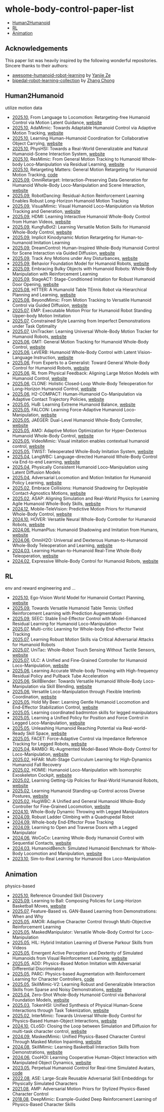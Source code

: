 # whole-body-control-paper-list
- [Human2Humanoid](#human2humanoid)
- [RL](#rl)
- [Animation](#animation)

## Acknowledgements
This paper list was heavily inspired by the following wonderful repositories. Sincere thanks to their authors:
- [awesome-humanoid-robot-learning](https://github.com/YanjieZe/awesome-humanoid-robot-learning) by [Yanjie Ze](https://github.com/YanjieZe)
- [bipedal-robot-learning-collection](https://github.com/zita-ch/bipedal-robot-learning-collection) by [Zhang Chong](https://github.com/zita-ch)

## Human2Humanoid
utilize motion data
- [2025.10](https://arxiv.org/abs/2510.14952), From Language to Locomotion: Retargeting-free Humanoid Control via Motion Latent Guidance, [website](https://gentlefress.github.io/roboghost-proj/)
- [2025.10](https://arxiv.org/abs/2510.14454), AdaMimic: Towards Adaptable Humanoid Control via Adaptive Motion Tracking, [website](https://taohuang13.github.io/adamimic.github.io/)
- [2025.10](https://arxiv.org/abs/2510.14293), Learning Human-Humanoid Coordination for Collaborative Object Carrying, [website](https://yushi-du.github.io/COLA/)
- [2025.10](https://arxiv.org/abs/2510.11072), PhysHSI: Towards a Real-World Generalizable and Natural Humanoid-Scene Interaction System, [website](https://why618188.github.io/physhsi/)
- [2025.10](https://arxiv.org/abs/2510.05070), ResMimic: From General Motion Tracking to Humanoid Whole-body Loco-Manipulation via Residual Learning, [website](https://resmimic.github.io/)
- [2025.10](https://arxiv.org/abs/2510.02252), Retargeting Matters: General Motion Retargeting for Humanoid Motion Tracking, [code](https://github.com/YanjieZe/GMR)
- [2025.09](https://arxiv.org/abs/2509.26633), OmniRetarget: Interaction-Preserving Data Generation for Humanoid Whole-Body Loco-Manipulation and Scene Interaction, [website](https://omniretarget.github.io/)
- [2025.09](https://arxiv.org/abs/2509.20717), RobotDancing: Residual-Action Reinforcement Learning Enables Robust Long-Horizon Humanoid Motion Tracking
- [2025.09](https://arxiv.org/abs/2509.20322), VisualMimic: Visual Humanoid Loco-Manipulation via Motion Tracking and Generation, [website](https://visualmimic.github.io/)
- [2025.09](https://arxiv.org/abs/2509.16757), HDMI: Learning Interactive Humanoid Whole-Body Control from Human Videos, [website](https://hdmi-humanoid.github.io/)
- [2025.09](https://arxiv.org/abs/2509.16638), KungfuBot2: Learning Versatile Motion Skills for Humanoid Whole-Body Control, [website](https://kungfubot2-humanoid.github.io/)
- [2025.09](https://arxiv.org/abs/2509.15443), Implicit Kinodynamic Motion Retargeting for Human-to-humanoid Imitation Learning
- [2025.09](https://arxiv.org/abs/2509.14353), DreamControl: Human-Inspired Whole-Body Humanoid Control for Scene Interaction via Guided Diffusion, [website](https://genrobo.github.io/DreamControl/)
- [2025.09](https://arxiv.org/abs/2509.13833), Track Any Motions under Any Disturbances, [website](https://zzk273.github.io/Any2Track/)
- [2025.09](https://arxiv.org/abs/2509.13780), Behavior Foundation Model for Humanoid Robots, [website](https://bfm4humanoid.github.io/)
- [2025.09](https://arxiv.org/abs/2509.13534), Embracing Bulky Objects with Humanoid Robots: Whole-Body Manipulation with Reinforcement Learning
- [2025.09](https://arxiv.org/abs/2509.13200), StageACT: Stage-Conditioned Imitation for Robust Humanoid Door Opening, [website](https://icradooropen.github.io/icradooropen/)
- [2025.08](https://arxiv.org/abs/2508.21043), HITTER: A HumanoId Table TEnnis Robot via Hierarchical Planning and Learning, [website](https://humanoid-table-tennis.github.io/)
- [2025.08](https://arxiv.org/abs/2508.08241), BeyondMimic: From Motion Tracking to Versatile Humanoid Control via Guided Diffusion, [website](https://beyondmimic.github.io/)
- [2025.07](https://arxiv.org/abs/2507.15649), EMP: Executable Motion Prior for Humanoid Robot Standing Upper-body Motion Imitation
- [2025.07](https://arxiv.org/abs/2507.09371), Constrained Style Learning from Imperfect Demonstrations under Task Optimality
- [2025.07](https://arxiv.org/abs/2507.07356), UniTracker: Learning Universal Whole-Body Motion Tracker for Humanoid Robots, [website](https://yinkangning0124.github.io/Humanoid-UniTracker/)
- [2025.06](https://arxiv.org/abs/2506.14770), GMT: General Motion Tracking for Humanoid Whole-Body Control, [website](https://gmt-humanoid.github.io/)
- [2025.06](https://arxiv.org/abs/2506.13751), LeVERB: Humanoid Whole-Body Control with Latent Vision-Language Instruction, [website](https://ember-lab-berkeley.github.io/LeVERB-Website/)
- [2025.06](https://arxiv.org/abs/2506.12779), From Experts to a Generalist: Toward General Whole-Body Control for Humanoid Robots, [website](https://beingbeyond.github.io/BumbleBee/)
- [2025.06](https://arxiv.org/abs/2506.12769), RL from Physical Feedback: Aligning Large Motion Models with Humanoid Control, [website](https://beingbeyond.github.io/RLPF/)
- [2025.06](https://arxiv.org/abs/2506.08931), CLONE: Holistic Closed-Loop Whole-Body Teleoperation for Long-Horizon Humanoid Control, [website](https://humanoidclone.github.io/CLONE.github.io/)
- [2025.06](https://arxiv.org/abs/2505.17627), H2-COMPACT: Human-Humanoid Co-Manipulation via Adaptive Contact Trajectory Policies, [website](https://h2compact.github.io/h2compact/)
- [2025.05](https://arxiv.org/abs/2505.07294), HuB: Learning Extreme Humanoid Balance, [website](https://hub-robot.github.io/)
- [2025.05](https://arxiv.org/abs/2505.06776), FALCON: Learning Force-Adaptive Humanoid Loco-Manipulation, [website](https://lecar-lab.github.io/falcon-humanoid/)
- [2025.05](https://arxiv.org/abs/2505.06584), JAEGER: Dual-Level Humanoid Whole-Body Controller, [website](https://beingbeyond.github.io/Jaeger/)
- [2025.05](https://arxiv.org/abs/2505.03738), AMO: Adaptive Motion Optimization for Hyper-Dexterous Humanoid Whole-Body Control, [website](https://amo-humanoid.github.io/)
- [2025.05](https://arxiv.org/abs/2505.03729), VideoMimic: Visual imitation enables contextual humanoid control, [website](https://www.videomimic.net/)
- [2025.05](https://arxiv.org/abs/2505.02833), TWIST: Teleoperated Whole-Body Imitation System, [website](https://yanjieze.com/TWIST/)
- [2025.04](https://arxiv.org/abs/2504.21738), LangWBC: Language-directed Humanoid Whole-Body Control via End-to-end Learning, [website](https://langwbc.github.io/)
- [2025.04](https://arxiv.org/abs/2504.16843), Physically Consistent Humanoid Loco-Manipulation using Latent Diffusion Models
- [2025.04](https://arxiv.org/abs/2504.14305), Adversarial Locomotion and Motion Imitation for Humanoid Policy Learning, [website](https://almi-humanoid.github.io/)
- [2025.02](https://arxiv.org/abs/2502.01465), Embrace Collisions: Humanoid Shadowing for Deployable Contact-Agnostics Motions, [website](https://project-instinct.github.io/)
- [2025.02](https://arxiv.org/abs/2502.01143), ASAP: Aligning Simulation and Real-World Physics for Learning Agile Humanoid Whole-Body Skills, [website](https://agile.human2humanoid.com/)
- [2024.12](https://arxiv.org/abs/2412.07773), Mobile-TeleVision: Predictive Motion Priors for Humanoid Whole-Body Control, [website](https://mobile-tv.github.io/)
- [2024.10](https://arxiv.org/abs/2410.21229), HOVER: Versatile Neural Whole-Body Controller for Humanoid Robots, [website](https://hover-versatile-humanoid.github.io/)
- [2024.06](https://arxiv.org/abs/2406.10454), HumanPlus: Humanoid Shadowing and Imitation from Humans, [website](https://humanoid-ai.github.io/)
- [2024.06](https://arxiv.org/abs/2406.08858), OmniH2O: Universal and Dexterous Human-to-Humanoid Whole-Body Teleoperation and Learning, [website](https://omni.human2humanoid.com/)
- [2024.03](https://arxiv.org/abs/2403.04436), Learning Human-to-Humanoid Real-Time Whole-Body Teleoperation, [website](https://human2humanoid.com/)
- [2024.02](https://arxiv.org/abs/2402.16796), Expressive Whole-Body Control for Humanoid Robots, [website](https://expressive-humanoid.github.io/)

## RL
env and reward engineering and ...
- [2025.10](https://arxiv.org/abs/2510.11682), Ego-Vision World Model for Humanoid Contact Planning, [website](https://ego-vcp.github.io/)
- [2025.09](https://arxiv.org/abs/2509.21690), Towards Versatile Humanoid Table Tennis: Unified Reinforcement Learning with Prediction Augmentation
- [2025.09](https://arxiv.org/abs/2509.21231), SEEC: Stable End-Effector Control with Model-Enhanced Residual Learning for Humanoid Loco-Manipulation
- [2025.07](https://arxiv.org/abs/2507.08656), Multi-critic Learning for Whole-body End-effector Twist Tracking
- [2025.07](https://arxiv.org/abs/2507.08303), Learning Robust Motion Skills via Critical Adversarial Attacks for Humanoid Robots
- [2025.07](https://arxiv.org/abs/2507.07980), UniTac: Whole-Robot Touch Sensing Without Tactile Sensors, [website](https://ivl.cs.brown.edu/research/unitac)
- [2025.07](https://arxiv.org/abs/2507.06905), ULC: A Unified and Fine-Grained Controller for Humanoid Loco-Manipulation, [website](https://ulc-humanoid.github.io/)
- [2025.06](https://arxiv.org/abs/2506.16986), Learning Accurate Whole-body Throwing with High-frequency Residual Policy and Pullback Tube Acceleration
- [2025.06](https://arxiv.org/abs/2506.09366), SkillBlender: Towards Versatile Humanoid Whole-Body Loco-Manipulation via Skill Blending, [website](https://usc-gvl.github.io/SkillBlender-web/)
- [2025.06](https://arxiv.org/abs/2506.07876), Versatile Loco-Manipulation through Flexible Interlimb Coordination, [website](https://relic-locoman.rai-inst.com/)
- [2025.05](https://arxiv.org/abs/2505.24198), Hold My Beer: Learning Gentle Humanoid Locomotion and End-Effector Stabilization Control, [website](https://lecar-lab.github.io/SoFTA/)
- [2025.05](https://arxiv.org/abs/2505.22974), Learning coordinated badminton skills for legged manipulators
- [2025.05](https://arxiv.org/abs/2505.20829), Learning a Unified Policy for Position and Force Control in Legged Loco-Manipulation, [website](https://unified-force.github.io/)
- [2025.05](https://arxiv.org/abs/2505.10918), Unleashing Humanoid Reaching Potential via Real-world-Ready Skill Space, [website](https://zzk273.github.io/R2S2/)
- [2025.05](https://arxiv.org/abs/2505.06883), FACET: Force-Adaptive Control via Impedance Reference Tracking for Legged Robots, [website](https://facet.pages.dev/)
- [2025.04](https://arxiv.org/abs/2504.06662), RAMBO: RL-Augmented Model-Based Whole-Body Control for Loco-Manipulation, [website](https://jin-cheng.me/rambo.github.io/)
- [2025.02](https://arxiv.org/abs/2502.20061), HiFAR: Multi-Stage Curriculum Learning for High-Dynamics Humanoid Fall Recovery
- [2025.02](https://arxiv.org/abs/2502.13013), HOMIE: Humanoid Loco-Manipulation with Isomorphic Exoskeleton Cockpit, [website](https://homietele.github.io/)
- [2025.02](https://arxiv.org/abs/2502.12152), Learning Getting-Up Policies for Real-World Humanoid Robots, [website](https://humanoid-getup.github.io/)
- [2025.02](https://arxiv.org/abs/2502.08378), Learning Humanoid Standing-up Control across Diverse Postures, [website](https://taohuang13.github.io/humanoid-standingup.github.io/)
- [2025.02](https://arxiv.org/abs/2502.03206), HugWBC: A Unified and General Humanoid Whole-Body Controller for Fine-Grained Locomotion, [website](https://hugwbc.github.io/)
- [2024.10](https://arxiv.org/abs/2410.05681), Whole-Body Dynamic Throwing with Legged Manipulators
- [2024.09](https://arxiv.org/abs/2409.17731), Robust Ladder Climbing with a Quadrupedal Robot
- [2024.09](https://arxiv.org/abs/2409.16048), Whole-body End-Effector Pose Tracking
- [2024.09](https://arxiv.org/abs/2409.04882), Learning to Open and Traverse Doors with a Legged Manipulator
- [2024.06](https://arxiv.org/abs/2406.06005), WoCoCo: Learning Whole-Body Humanoid Control with Sequential Contacts, [website](https://lecar-lab.github.io/wococo/)
- [2024.03](https://arxiv.org/abs/2403.10506), HumanoidBench: Simulated Humanoid Benchmark for Whole-Body Locomotion and Manipulation, [website](https://humanoid-bench.github.io/)
- [2023.10](https://arxiv.org/abs/2310.03191), Sim-to-Real Learning for Humanoid Box Loco-Manipulation

## Animation 
physics-based
- [2025.10](https://arxiv.org/abs/2510.06203), Reference Grounded Skill Discovery
- [2025.09](https://arxiv.org/abs/2509.22442), Learning to Ball: Composing Policies for Long-Horizon Basketball Moves, [website](https://pei-xu.github.io/Basketball)
- [2025.07](https://arxiv.org/abs/2507.05906), Feature-Based vs. GAN-Based Learning from Demonstrations: When and Why
- [2025.05](https://arxiv.org/abs/2505.23708), AMOR: Adaptive Character Control through Multi-Objective Reinforcement Learning
- [2025.05](https://arxiv.org/abs/2505.19086), MaskedManipulator: Versatile Whole-Body Control for Loco-Manipulation
- [2025.05](https://arxiv.org/abs/2505.12619), HIL: Hybrid Imitation Learning of Diverse Parkour Skills from Videos
- [2025.05](https://arxiv.org/abs/2505.12278), Emergent Active Perception and Dexterity of Simulated Humanoids from Visual Reinforcement Learning, [website](https://www.zhengyiluo.com/PDC-Site/)
- [2025.05](https://arxiv.org/abs/2505.04961), ADD: Physics-Based Motion Imitation with Adversarial Differential Discriminators
- [2025.05](https://arxiv.org/abs/2505.04002), PARC: Physics-based Augmentation with Reinforcement Learning for Character Controllers, [code](https://github.com/mshoe/PARC)
- [2025.05](https://arxiv.org/abs/2505.02094), SkillMimic-V2: Learning Robust and Generalizable Interaction Skills from Sparse and Noisy Demonstrations, [website](https://ingrid789.github.io/SkillMimicV2/)
- [2025.04](https://arxiv.org/abs/2504.11054), Zero-Shot Whole-Body Humanoid Control via Behavioral Foundation Models, [website](https://metamotivo.metademolab.com/)
- [2025.03](https://arxiv.org/abs/2503.19901), TokenHSI: Unified Synthesis of Physical Human-Scene Interactions through Task Tokenization, [website](https://liangpan99.github.io/TokenHSI/)
- [2025.02](https://arxiv.org/abs/2502.20390), InterMimic: Towards Universal Whole-Body Control for Physics-Based Human-Object Interactions, [website](https://sirui-xu.github.io/InterMimic/)
- [2024.10](https://arxiv.org/abs/2410.03441), CLoSD: Closing the Loop between Simulation and Diffusion for multi-task character control, [website](https://guytevet.github.io/CLoSD-page/)
- [2024.09](https://arxiv.org/abs/2409.14393), MaskedMimic: Unified Physics-Based Character Control Through Masked Motion Inpainting, [website](https://research.nvidia.com/labs/par/maskedmimic/)
- [2024.08](https://arxiv.org/abs/2408.15270), SkillMimic: Learning Basketball Interaction Skills from Demonstrations, [website](https://ingrid789.github.io/SkillMimic/)
- [2024.06](https://arxiv.org/abs/2406.14558), CooHOI: Learning Cooperative Human-Object Interaction with Manipulated Object Dynamics, [website](https://gao-jiawei.com/Research/CooHOI/)
- [2023.05](https://arxiv.org/abs/2305.06456), Perpetual Humanoid Control for Real-time Simulated Avatars, [code](https://github.com/ZhengyiLuo/PHC)
- [2022.08](https://arxiv.org/abs/2205.01906), ASE: Large-Scale Reusable Adversarial Skill Embeddings for Physically Simulated Characters
- [2021.08](https://arxiv.org/abs/2104.02180), AMP: Adversarial Motion Priors for Stylized Physics-Based Character Control
- [2018.08](https://arxiv.org/abs/1804.02717), DeepMimic: Example-Guided Deep Reinforcement Learning of Physics-Based Character Skills
